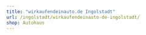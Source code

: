 ```yaml
---
title: "wirkaufendeinauto.de Ingolstadt"
url: /ingolstadt/wirkaufendeinauto-de-ingolstadt/
shop: Autohaus
---
```

